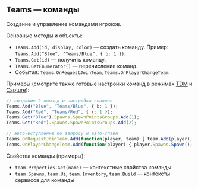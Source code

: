 ## Teams — команды

Создание и управление командами игроков.

Основные методы и объекты:
- `Teams.Add(id, display, color)` — создать команду. Пример: `Teams.Add("Blue", "Teams/Blue", { b: 1 })`.
- `Teams.Get(id)` — получить команду.
- `Teams.GetEnumerator()` — перечисление команд.
- События: `Teams.OnRequestJoinTeam`, `Teams.OnPlayerChangeTeam`.

Примеры (смотрите также готовые настройки команд в режимах [TDM](https://github.com/kkohno/PixelCombats.GameModes.TDM) и [Capture](https://github.com/kkohno/PixelCombats.GameModes.Capture)):
```javascript
// создание 2 команд и настройка спавнов
Teams.Add("Blue", "Teams/Blue", { b: 1 });
Teams.Add("Red", "Teams/Red", { r: 1 });
Teams.Get("Blue").Spawns.SpawnPointsGroups.Add(1);
Teams.Get("Red").Spawns.SpawnPointsGroups.Add(2);

// авто-вступление по запросу и авто-спавн
Teams.OnRequestJoinTeam.Add(function(player, team) { team.Add(player); });
Teams.OnPlayerChangeTeam.Add(function(player) { player.Spawns.Spawn(); });
```

Свойства команды (примеры):
- `team.Properties.Get(name)` — контекстные свойства команды
- `team.Spawns`, `team.Ui`, `team.Inventory`, `team.Build` — контексты сервисов для команды

